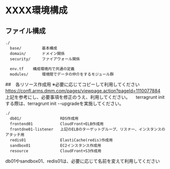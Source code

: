 # XXXX環境構成


## ファイル構成

```
./
  base/         基本構成
  domain/       ドメイン関係
  security/     ファイアウォール関係

  env.tf 	構成環境内で共通の定義
  modules/      環境間でデータの仲介をするモジュール群
```

##　各リソース作成用
※必要に応じてコピーして利用してください
　https://confl.arms.dmm.com/pages/viewpage.action?pageId=1110077884
　上記を参考にし、必要事項を修正のうえ、利用してください。
　terragrunt initする際は、terragrunt init --upgradeを実施してください。
```
./
  db01/                 RDS作成用
  frontend01            CloudFront+ELB作成用
  frontdne01-listener   上記のELBのターゲットグループ、リスナー、インスタンスのアタッチ用
  redis01               ElastiCache(redis)作成用
  sandbox01             EC2インスタンス作成用
  resource              CloudFront+S3作成用
```
db01やsandbox01、redis01は、必要に応じて名前を変えて利用してください
